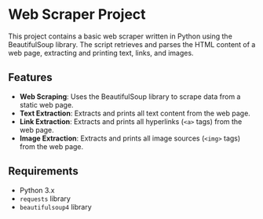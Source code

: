 # Web Scraper Project

This project contains a basic web scraper written in Python using the BeautifulSoup library. The script retrieves and parses the HTML content of a web page, extracting and printing text, links, and images.

## Features

- **Web Scraping**: Uses the BeautifulSoup library to scrape data from a static web page.
- **Text Extraction**: Extracts and prints all text content from the web page.
- **Link Extraction**: Extracts and prints all hyperlinks (`<a>` tags) from the web page.
- **Image Extraction**: Extracts and prints all image sources (`<img>` tags) from the web page.

## Requirements

- Python 3.x
- `requests` library
- `beautifulsoup4` library
